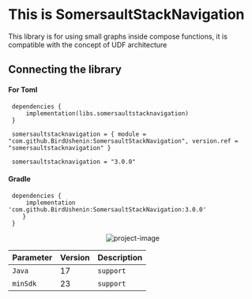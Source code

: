 
# This is SomersaultStackNavigation

This library is for using small graphs inside compose functions, it is compatible with the concept of UDF architecture

## Connecting the library

#### For Toml

```
 dependencies {
     implementation(libs.somersaultstacknavigation)
 }    
```
```
 somersaultstacknavigation = { module = "com.github.BirdUshenin:SomersaultStackNavigation", version.ref = "somersaultstacknavigation" }

```
```
 somersaultstacknavigation = "3.0.0"
```

#### Gradle
```
 dependencies {
     implementation 'com.github.BirdUshenin:SomersaultStackNavigation:3.0.0'
	}
 }    
```

<p align="center"><img src="https://i.ibb.co/wwGJjgJ/2024-10-10-23-52-39.png" alt="project-image"></p>

| Parameter | Version     | Description                |
| :-------- | :------- | :------------------------- |
| `Java` | 17 | `support` |
| `minSdk` | 23 | `support` |
